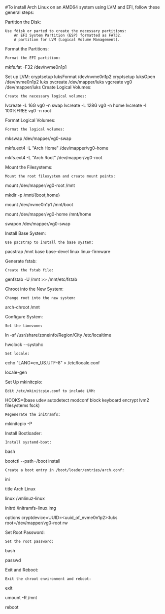 #To install Arch Linux on an AMD64 system using LVM and EFI, follow these general steps:


Partition the Disk:

    Use fdisk or parted to create the necessary partitions:
        An EFI System Partition (ESP) formatted as FAT32.
        A partition for LVM (Logical Volume Management).

Format the Partitions:

    Format the EFI partition:
mkfs.fat -F32 /dev/nvme0n1p1

Set up LVM:
cryptsetup luksFormat /dev/nvme0n1p2
cryptsetup luksOpen /dev/nvme0n1p2 luks
pvcreate /dev/mapper/luks
vgcreate vg0 /dev/mapper/luks
Create Logical Volumes:

    Create the necessary logical volumes:

lvcreate -L 16G vg0 -n swap
lvcreate -L 128G vg0 -n home
lvcreate -l 100%FREE vg0 -n root

Format Logical Volumes:

    Format the logical volumes:



mkswap /dev/mapper/vg0-swap

mkfs.ext4 -L "Arch Home" /dev/mapper/vg0-home

mkfs.ext4 -L "Arch Root" /dev/mapper/vg0-root


Mount the Filesystems:

    Mount the root filesystem and create mount points:



mount /dev/mapper/vg0-root /mnt

mkdir -p /mnt/{boot,home}

mount /dev/nvme0n1p1 /mnt/boot

mount /dev/mapper/vg0-home /mnt/home

swapon /dev/mapper/vg0-swap

Install Base System:

    Use pacstrap to install the base system:



pacstrap /mnt base base-devel linux linux-firmware



Generate fstab:

    Create the fstab file:



genfstab -U /mnt >> /mnt/etc/fstab



Chroot into the New System:

    Change root into the new system:



arch-chroot /mnt

Configure System:

    Set the timezone:



ln -sf /usr/share/zoneinfo/Region/City /etc/localtime

hwclock --systohc


    Set locale:



echo "LANG=en_US.UTF-8" > /etc/locale.conf

locale-gen

Set Up mkinitcpio:

    Edit /etc/mkinitcpio.conf to include LVM:



HOOKS=(base udev autodetect modconf block keyboard encrypt lvm2 filesystems fsck)

    Regenerate the initramfs:
mkinitcpio -P


Install Bootloader:

    Install systemd-boot:

bash

bootctl --path=/boot install



    Create a boot entry in /boot/loader/entries/arch.conf:

ini

title Arch Linux

linux /vmlinuz-linux

initrd /initramfs-linux.img

options cryptdevice=UUID=<uuid_of_nvme0n1p2>:luks root=/dev/mapper/vg0-root rw

Set Root Password:


    Set the root password:

bash

passwd

Exit and Reboot:

    Exit the chroot environment and reboot:



exit

umount -R /mnt

reboot

